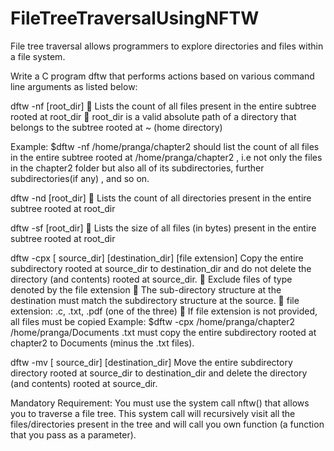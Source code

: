 # FileTreeTraversalUsingNFTW
File tree traversal allows programmers to explore directories and files within a file system.

Write a C program dftw that performs actions based on various command line arguments as 
listed below: 

dftw -nf [root_dir] 
 Lists the count of all files present in the entire subtree rooted at root_dir 
 root_dir is a valid absolute path of a directory that belongs to the subtree rooted at ~ 
(home directory) 

Example: $dftw -nf /home/pranga/chapter2 should list the count of all files in the entire 
subtree rooted at /home/pranga/chapter2 , i.e not only the files in the chapter2 folder but 
also all of its subdirectories, further subdirectories(if any) , and so on. 

dftw -nd [root_dir] 
 Lists the count of all directories present in the entire subtree rooted at root_dir 

dftw -sf [root_dir] 
 Lists the size of all files (in bytes) present in the entire subtree rooted at root_dir 

dftw -cpx [ source_dir] [destination_dir] [file extension] 
Copy the entire subdirectory rooted at source_dir to destination_dir and do not delete the 
directory (and contents) rooted at source_dir. 
 Exclude files of type denoted by the file extension
 The sub-directory structure at the destination must match the subdirectory structure at 
the source. 
 file extension: .c, .txt, .pdf (one of the three) 
 If file extension is not provided, all files must be copied 
Example: $dftw -cpx /home/pranga/chapter2 /home/pranga/Documents .txt must copy 
the entire subdirectory rooted at chapter2 to Documents (minus the .txt files). 

dftw -mv [ source_dir] [destination_dir] 
Move the entire subdirectory directory rooted at source_dir to destination_dir and delete the 
directory (and contents) rooted at source_dir. 

Mandatory Requirement: 
You must use the system call nftw() that allows you to traverse a file tree. This system call 
will recursively visit all the files/directories present in the tree and will call you own 
function (a function that you pass as a parameter).
